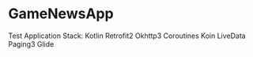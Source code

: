 # GameNewsApp
Test Application
Stack:
Kotlin
Retrofit2
Okhttp3
Coroutines
Koin
LiveData
Paging3
Glide
